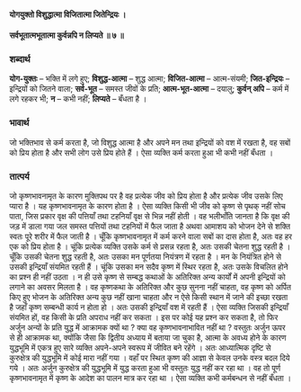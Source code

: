 #### योगयुक्तो विशुद्धात्मा विजितात्मा जितेन्द्रियः ।
#### सर्वभूतात्मभूतात्मा कुर्वन्नपि न लिप्यते ॥ ७ ॥

### शब्दार्थ

**योग-युक्तः** – भक्ति में लगे हुए; **विशुद्ध-आत्मा** – शुद्ध आत्मा; **विजित-आत्मा** – आत्म-संयमी; **जित-इन्द्रियः** – इन्द्रियों को जितने वाला; **सर्व-भूत** – समस्त जीवों के प्रति; **आत्म-भूत-आत्मा** – दयालु; **कुर्वन् अपि** – कर्म में लगे रहकर भी; **न** – कभी नहीं; **लिप्यते** – बँधता है ।

### भावार्थ

जो भक्तिभाव से कर्म करता है, जो विशुद्ध आत्मा है और अपने मन तथा इन्द्रियों को वश में रखता है, वह सबों को प्रिय होता है और सभी लोग उसे प्रिय होते हैं । ऐसा व्यक्ति कर्म करता हुआ भी कभी नहीं बँधता ।

### तात्पर्य

जो कृष्णभावनामृत के कारण मुक्तिपथ पर है वह प्रत्येक जीव को प्रिय होता है और प्रत्येक जीव उसके लिए प्यारा है । यह कृष्णभावनामृत के कारण होता है । ऐसा व्यक्ति किसी भी जीव को कृष्ण से पृथक् नहीं सोच पाता, जिस प्रकार वृक्ष की पत्तियाँ तथा टहनियाँ वृक्ष से भिन्न नहीं होती । वह भलीभाँति जानता है कि वृक्ष की जड़ में डाला गया जल समस्त पत्तियों तथा टहनियों में फैल जाता है अथवा आमाशय को भोजन देने से शक्ति स्वतः पूरे शरीर में फैल जाती है । चूँकि कृष्णभावनामृत में कर्म करने वाला सबों का दास होता है, अतः वह हर एक को प्रिय होता है । चूंकि प्रत्येक व्यक्ति उसके कर्म से प्रसन्न रहता है, अतः उसकी चेतना शुद्ध रहती है । चूँकि उसकी चेतना शुद्ध रहती है, अतः उसका मन पूर्णतया नियंत्रण में रहता है । मन के नियंत्रित होने से उसकी इन्द्रियाँ संयमित रहती हैं । चूंकि उसका मन सदैव कृष्ण में स्थिर रहता है, अतः उसके विचलित होने का प्रश्न ही नहीं उठता । न ही उसे कृष्ण से सम्बद्ध कथाओं के अतिरिक्त अन्य कार्यों में अपनी इन्द्रियों को लगाने का अवसर मिलता है । वह कृष्णकथा के अतिरिक्त और कुछ सुनना नहीं चाहता, वह कृष्ण को अर्पित किए हुए भोजन के अतिरिक्त अन्य कुछ नहीं खाना चाहता और न ऐसे किसी स्थान में जाने की इच्छा रखता है जहाँ कृष्ण सम्बन्धी कार्य न होता हो । अतः उसकी इन्द्रियाँ वश में रहती हैं । ऐसा व्यक्ति जिसकी इन्द्रियाँ संयमित हों, वह किसी के प्रति अपराध नहीं कर सकता । इस पर कोई यह प्रश्न कर सकता है, तो फिर अर्जुन अन्यों के प्रति युद्ध में आक्रामक क्यों था ? क्या वह कृष्णभावनाभावित नहीं था ? वस्तुतः अर्जुन ऊपर से ही आक्रामक था, क्योंकि जैसा कि द्वितीय अध्याय में बताया जा चुका है, आत्मा के अवध्य होने के कारण युद्धभूमि में एकत्र हुए सारे व्यक्ति अपने-अपने स्वरूप में जीवित बने रहेंगे । अतः आध्यात्मिक दृष्टि से कुरुक्षेत्र की युद्धभूमि में कोई मारा नहीं गया । वहाँ पर स्थित कृष्ण की आज्ञा से केवल उनके वस्त्र बदल दिये गये । अतः अर्जुन कुरुक्षेत्र की युद्धभूमि में युद्ध करता हुआ भी वस्तुतः युद्ध नहीं कर रहा था । वह तो पूर्ण कृष्णभावनामृत में कृष्ण के आदेश का पालन मात्र कर रहा था । ऐसा व्यक्ति कभी कर्मबन्धन से नहीं बँधता ।